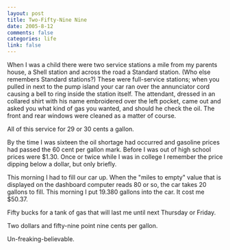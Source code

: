 ```yaml
--- 
layout: post
title: Two-Fifty-Nine Nine
date: 2005-8-12
comments: false
categories: life
link: false
---
```

When I was a child there were two service stations a mile from my parents house, a Shell station and across the road a Standard station. (Who else remembers Standard stations?) These were full-service stations; when you pulled in next to the pump island your car ran over the annunciator cord causing a bell to ring inside the station itself. The attendant, dressed in an collared shirt with his name embroidered over the left pocket, came out and asked you what kind of gas you wanted, and should he check the oil. The front and rear windows were cleaned as a matter of course.

All of this service for 29 or 30 cents a gallon.

By the time I was sixteen the oil shortage had occurred and gasoline prices had passed the 60 cent per gallon mark. Before I was out of high school prices were $1.30. Once or twice while I was in college I remember the price dipping below a dollar, but only briefly.

This morning I had to fill our car up. When the "miles to empty" value that is displayed on the dashboard computer reads 80 or so, the car takes 20 gallons to fill. This morning I put 19.380 gallons into the car. It cost me $50.37.

Fifty bucks for a tank of gas that will last me until next Thursday or Friday.

Two dollars and fifty-nine point nine cents per gallon.

Un-freaking-believable.
